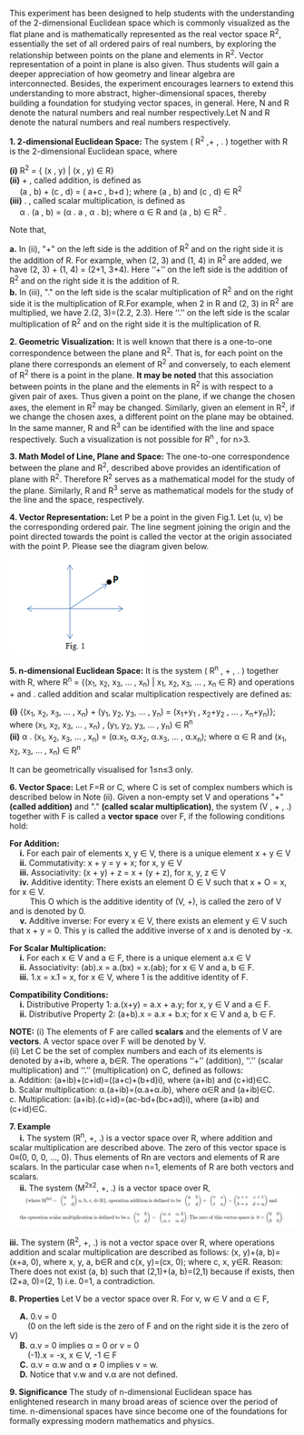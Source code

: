 This experiment has been designed to help students with the understanding of the 2-dimensional Euclidean space which is commonly visualized as the flat plane and is mathematically represented as the real vector space R<sup>2</sup>, essentially the set of all ordered pairs of real numbers, by exploring the relationship between points on the plane and elements in R<sup>2</sup>. Vector representation of a point in plane is also given. Thus students will gain a deeper appreciation of how geometry and linear algebra are interconnected. Besides, the experiment encourages learners to extend this understanding to more abstract, higher-dimensional spaces, thereby building a foundation for studying vector spaces, in general. Here, N and R denote the natural numbers and real number respectively.Let N and R denote the natural numbers and real numbers respectively.

**1. 2-dimensional Euclidean Space:**
 The system ( R<sup>2</sup> ,+ , . ) together with R is the 2-dimensional Euclidean space, where

**(i)** R<sup>2</sup> = { (x , y) | (x , y) ∈ R} <br>
**(ii)** + , called addition, is defined as <br>
&emsp; (a , b) + (c , d) = ( a+c , b+d ); where (a , b) and (c , d) ∈ R<sup>2</sup> <br>
**(iii)** . , called scalar multiplication, is defined as <br> 
&emsp; α . (a , b) = (α . a , α . b); where α ∈ R and (a , b) ∈ R<sup>2</sup> . <br>

Note that,

**a.** In (ii), "+" on the left side is the addition of R<sup>2</sup> and on the right side it is the addition of R. For example, when (2, 3) and (1, 4) in R<sup>2</sup> are added, we have (2, 3) + (1, 4) = (2+1, 3+4). Here ‘‘+’’ on the left side is the addition of R<sup>2</sup> and on the right side it is the addition of R.<br>
**b.** In (iii), "." on the left side is the scalar multiplication of R<sup>2</sup> and on the right side it is the multiplication of R.For example, when 2 in R and (2, 3) in R<sup>2</sup> are multiplied, we have 2.(2, 3)=(2.2, 2.3). Here ‘‘.’’ on the left side is the scalar multiplication of R<sup>2</sup> and on the right side it is the multiplication of R.<br>

**2. Geometric Visualization:**
It is well known that there is a one-to-one correspondence between the plane and R<sup>2</sup>. That is, for each point on the plane there corresponds an element of R<sup>2</sup> and conversely, to each element of R<sup>2</sup> there is a point in the plane. **It may be noted** that this association between points in the plane and the elements in R<sup>2</sup> is with respect to a given pair of axes. Thus given a point on the plane, if we change the chosen axes, the element in R<sup>2</sup> may be changed. Similarly, given an element in R<sup>2</sup>, if we change the chosen axes, a different point on the plane may be obtained.<br>
In the same manner, R and R<sup>3</sup> can be identified with the line and space respectively. Such a visualization is not possible for R<sup>n</sup> , for n>3.

**3. Math Model of Line, Plane and Space:**
The one-to-one correspondence between the plane and R<sup>2</sup>, described above provides an identification of plane with R<sup>2</sup>. Therefore R<sup>2</sup> serves as a mathematical model for the study of the plane. Similarly, R and R<sup>3</sup> serve as mathematical models for the study of the line and the space, respectively.

**4. Vector Representation:**
Let P be a point in the given Fig.1. Let (u, v) be the corresponding ordered pair. The line segment joining the origin and the point directed towards the point is called the vector at the origin associated with the point P. Please see the diagram given below.

 ![Vector Representation](images/exp1newimage.jpeg "Vector Represntation")

**5. n-dimensional Euclidean Space:**
 It is the system ( R<sup>n</sup> , + , . ) together with R, where R<sup>n</sup> = {(x<sub>1</sub>, x<sub>2</sub>, x<sub>3</sub>, ... , x<sub>n</sub>) | x<sub>1</sub>, x<sub>2</sub>, x<sub>3</sub>, ... , x<sub>n</sub> ∈ R} and operations + and . called addition and scalar multiplication respectively are defined as:

**(i)** {(x<sub>1</sub>, x<sub>2</sub>, x<sub>3</sub>, ... , x<sub>n</sub>) + (y<sub>1</sub>, y<sub>2</sub>, y<sub>3</sub>, ... , y<sub>n</sub>) = (x<sub>1</sub>+y<sub>1</sub> , x<sub>2</sub>+y<sub>2</sub> , ... , x<sub>n</sub>+y<sub>n</sub>)}; where (x<sub>1</sub>, x<sub>2</sub>, x<sub>3</sub>, ... , x<sub>n</sub>) , (y<sub>1</sub>, y<sub>2</sub>, y<sub>3</sub>, ... , y<sub>n</sub>) ∈ R<sup>n</sup> <br>
**(ii)** α . (x<sub>1</sub>, x<sub>2</sub>, x<sub>3</sub>, ... , x<sub>n</sub>) = (α.x<sub>1</sub>, α.x<sub>2</sub>, α.x<sub>3</sub>, ... , α.x<sub>n</sub>); where α ∈ R and (x<sub>1</sub>, x<sub>2</sub>, x<sub>3</sub>, ... , x<sub>n</sub>) ∈ R<sup>n</sup>

It can be geometrically visualised for 1≤n≤3 only. 

**6. Vector Space:**
 Let F=R or C, where C is set of complex numbers which is described below in Note (ii). Given a non-empty set V and operations "+" **(called addition)** and "." **(called scalar multiplication)**, the system (V , + , .) together with F is called a **vector space** over F, if the following conditions hold:

**For Addition:** <br>
&emsp; **i.** For each pair of elements x, y ∈ V, there is a unique element x + y ∈ V <br> 
&emsp; **ii.** Commutativity: x + y = y + x; for x, y ∈ V <br>
&emsp; **iii.** Associativity: (x + y) + z = x + (y + z), for x, y, z ∈ V <br>
&emsp; **iv.** Additive identity: There exists an element O ∈ V such that x + O = x, for x ∈ V.<br>
&emsp;  &emsp; This O which is the additive identity of (V, +), is called the zero of V and is denoted by 0.<br>
&emsp; **v.** Additive inverse: For every x ∈ V, there exists an element y ∈ V such that x + y = 0. This y is called the additive inverse of x and is denoted by -x.

**For Scalar Multiplication:** <br>
&emsp; **i.** For each x ∈ V and a ∈ F, there is a unique element a.x ∈ V <br>
&emsp; **ii.** Associativity: (ab).x = a.(bx) = x.(ab); for x ∈ V and a, b ∈ F. <br>
&emsp; **iii.** 1.x = x.1 = x, for x ∈ V, where 1 is the additive identity of F.

**Compatibility Conditions:** <br>
&emsp; **i.** Distributive Property 1: a.(x+y) = a.x + a.y; for x, y ∈ V and a ∈ F. <br> 
&emsp; **ii.** Distributive Property 2: (a+b).x = a.x + b.x; for x ∈ V and a, b ∈ F. 

**NOTE:** (i) The elements of F are called **scalars** and the elements of V are **vectors**. A vector space over F will be denoted by V.<br> 
(ii) Let C be the set of complex numbers and each of its elements is denoted by a+ib, where a, b∈R.  The operations ‘‘+’’ (addition), ‘‘.’’ (scalar multiplication) and ‘‘.’’ (multiplication) on C, defined as follows: <br> 
a. Addition: (a+ib)+(c+id)=((a+c)+(b+d)i), where (a+ib) and (c+id)∈C. <br> 
b. Scalar multiplication: α.(a+ib)=(α.a+α.ib), where α∈R and (a+ib)∈C. <br> 
c. Multiplication: (a+ib).(c+id)=(ac-bd+(bc+ad)i), where (a+ib) and (c+id)∈C.


**7. Example** <br>
&emsp; **i.** The system (R<sup>n</sup>, +, .) is a vector space over R, where addition and scalar multiplication are described above. The zero of this vector space is 0≡(0, 0, 0, …, 0). Thus elements of Rn are vectors and elements of R are scalars. In the particular case when n=1, elements of R are both vectors and scalars. <br>
&emsp; **ii.** The system (M<sup>2x2</sup>, +, .) is a vector space over R,<br>
 ![Matrix Image](images/exp1theoimg.png "Vector Represntation")
 
**iii.** The system (R<sup>2</sup>, +, .) is not a vector space over R, where operations addition and scalar multiplication are described as follows: (x, y)+(a, b)=(x+a, 0), where x, y, a, b&isin;R and c(x, y)=(cx, 0); where c, x, y&isin;R. Reason:  There does not exist (a, b) such that (2,1)+(a, b)=(2,1) because if exists, then (2+a, 0)=(2, 1) i.e. 0=1, a contradiction.  
 
**8. Properties**
Let V be a vector space over R. For v, w ∈ V and α ∈ F,

&emsp; **A.** 0.v = 0 <br>
&emsp;&emsp;   (0 on the left side is the zero of F and on the right side it is the zero of V) <br>
&emsp; **B.** α.v = 0 implies α = 0 or v = 0<br>
&emsp;&emsp;   (-1).x = -x, x ∈ V, -1 ∈ F<br> 
&emsp; **C.** α.v = α.w and α ≠ 0 implies v = w.<br>
&emsp; **D.** Notice that v.w and v.α are not defined.

**9. Significance**
The study of n-dimensional Euclidean space has enlightened research in many broad areas of science over the period of time. n-dimensional spaces have since become one of the foundations for formally expressing modern mathematics and physics.
